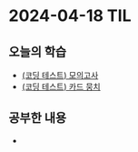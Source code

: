 # 2024-04-18 TIL
## 오늘의 학습
- [(코딩 테스트) 모의고사](/Coding%20Test/프로그래머스/완전탐색/모의고사.md)
- [(코딩 테스트) 카드 뭉치](/Coding%20Test/프로그래머스/연습문제/카드%20뭉치.md)

## 공부한 내용
- 